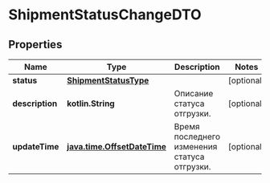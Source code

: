
# ShipmentStatusChangeDTO

## Properties
| Name | Type | Description | Notes |
| ------------ | ------------- | ------------- | ------------- |
| **status** | [**ShipmentStatusType**](ShipmentStatusType.md) |  |  [optional] |
| **description** | **kotlin.String** | Описание статуса отгрузки. |  [optional] |
| **updateTime** | [**java.time.OffsetDateTime**](java.time.OffsetDateTime.md) | Время последнего изменения статуса отгрузки. |  [optional] |



